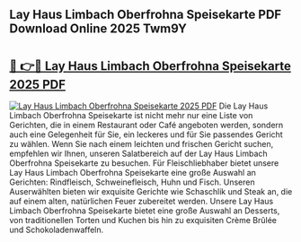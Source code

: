 ## Lay Haus Limbach Oberfrohna Speisekarte PDF Download Online 2025 Twm9Y

# <h2><a href="http://gce44x5.nevu.top/?p=Lay+Haus+Limbach+Oberfrohna+Speisekarte">🔗 👉🔴 Lay Haus Limbach Oberfrohna Speisekarte 2025 PDF</a></h2>

[![Lay Haus Limbach Oberfrohna Speisekarte 2025 PDF](https://i.imgur.com/dBaPXMq.png)](http://gce44x5.nevu.top/?p=Lay+Haus+Limbach+Oberfrohna+Speisekarte)
Die Lay Haus Limbach Oberfrohna Speisekarte ist nicht mehr nur eine Liste von Gerichten, die in einem Restaurant oder Café angeboten werden, sondern auch eine Gelegenheit für Sie, ein leckeres und für Sie passendes Gericht zu wählen. Wenn Sie nach einem leichten und frischen Gericht suchen, empfehlen wir Ihnen, unseren Salatbereich auf der Lay Haus Limbach Oberfrohna Speisekarte zu besuchen. Für Fleischliebhaber bietet unsere Lay Haus Limbach Oberfrohna Speisekarte eine große Auswahl an Gerichten: Rindfleisch, Schweinefleisch, Huhn und Fisch. Unseren Auserwählten bieten wir exquisite Gerichte wie Schaschlik und Steak an, die auf einem alten, natürlichen Feuer zubereitet werden. Unsere Lay Haus Limbach Oberfrohna Speisekarte bietet eine große Auswahl an Desserts, von traditionellen Torten und Kuchen bis hin zu exquisiten Crème Brûlée und Schokoladenwaffeln.
